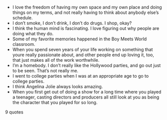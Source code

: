  - I love the freedom of having my own space and my own place and doing things on my terms, and not really having to think about anybody else’s schedule.
 - I don’t smoke, I don’t drink, I don’t do drugs. I shop, okay?
 - I think the human mind is fascinating. I love figuring out why people are doing what they do.
 - Some of my favorite memories happened in the Boy Meets World classroom.
 - When you spend seven years of your life working on something that youre really passionate about, and other people end up loving it, too, that just makes all of the work worthwhile.
 - I’m a homebody. I don’t really like the Hollywood parties, and go out just to be seen. That’s not really me.
 - I went to college parties when I was at an appropriate age to go to college parties.
 - I think Angelina Jolie always looks amazing.
 - When you first get out of doing a show for a long time where you played a teenager, casting directors and producers all still look at you as being the character that you played for so long.

9 quotes